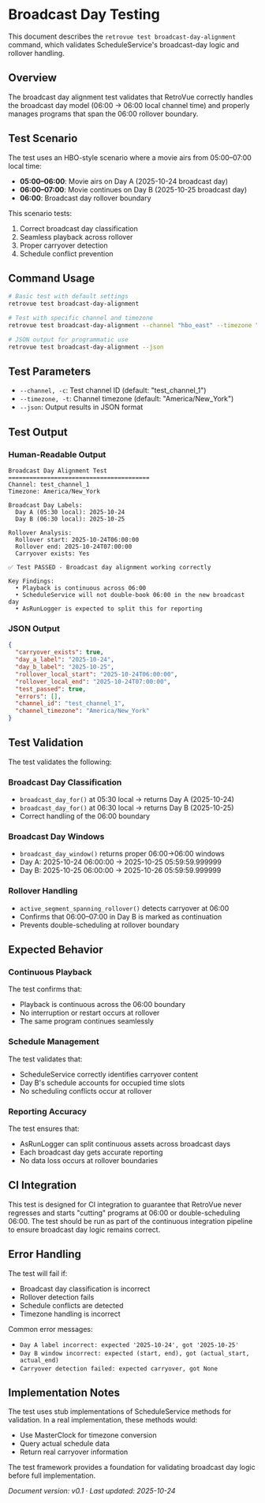 # Broadcast Day Testing

This document describes the `retrovue test broadcast-day-alignment` command, which validates ScheduleService's broadcast-day logic and rollover handling.

## Overview

The broadcast day alignment test validates that RetroVue correctly handles the broadcast day model (06:00 → 06:00 local channel time) and properly manages programs that span the 06:00 rollover boundary.

## Test Scenario

The test uses an HBO-style scenario where a movie airs from 05:00–07:00 local time:

- **05:00–06:00**: Movie airs on Day A (2025-10-24 broadcast day)
- **06:00–07:00**: Movie continues on Day B (2025-10-25 broadcast day)
- **06:00**: Broadcast day rollover boundary

This scenario tests:

1. Correct broadcast day classification
2. Seamless playback across rollover
3. Proper carryover detection
4. Schedule conflict prevention

## Command Usage

```bash
# Basic test with default settings
retrovue test broadcast-day-alignment

# Test with specific channel and timezone
retrovue test broadcast-day-alignment --channel "hbo_east" --timezone "America/New_York"

# JSON output for programmatic use
retrovue test broadcast-day-alignment --json
```

## Test Parameters

- `--channel, -c`: Test channel ID (default: "test_channel_1")
- `--timezone, -t`: Channel timezone (default: "America/New_York")
- `--json`: Output results in JSON format

## Test Output

### Human-Readable Output

```
Broadcast Day Alignment Test
========================================
Channel: test_channel_1
Timezone: America/New_York

Broadcast Day Labels:
  Day A (05:30 local): 2025-10-24
  Day B (06:30 local): 2025-10-25

Rollover Analysis:
  Rollover start: 2025-10-24T06:00:00
  Rollover end: 2025-10-24T07:00:00
  Carryover exists: Yes

✅ Test PASSED - Broadcast day alignment working correctly

Key Findings:
  • Playback is continuous across 06:00
  • ScheduleService will not double-book 06:00 in the new broadcast day
  • AsRunLogger is expected to split this for reporting
```

### JSON Output

```json
{
  "carryover_exists": true,
  "day_a_label": "2025-10-24",
  "day_b_label": "2025-10-25",
  "rollover_local_start": "2025-10-24T06:00:00",
  "rollover_local_end": "2025-10-24T07:00:00",
  "test_passed": true,
  "errors": [],
  "channel_id": "test_channel_1",
  "channel_timezone": "America/New_York"
}
```

## Test Validation

The test validates the following:

### Broadcast Day Classification

- `broadcast_day_for()` at 05:30 local → returns Day A (2025-10-24)
- `broadcast_day_for()` at 06:30 local → returns Day B (2025-10-25)
- Correct handling of the 06:00 boundary

### Broadcast Day Windows

- `broadcast_day_window()` returns proper 06:00→06:00 windows
- Day A: 2025-10-24 06:00:00 → 2025-10-25 05:59:59.999999
- Day B: 2025-10-25 06:00:00 → 2025-10-26 05:59:59.999999

### Rollover Handling

- `active_segment_spanning_rollover()` detects carryover at 06:00
- Confirms that 06:00–07:00 in Day B is marked as continuation
- Prevents double-scheduling at rollover boundary

## Expected Behavior

### Continuous Playback

The test confirms that:

- Playback is continuous across the 06:00 boundary
- No interruption or restart occurs at rollover
- The same program continues seamlessly

### Schedule Management

The test validates that:

- ScheduleService correctly identifies carryover content
- Day B's schedule accounts for occupied time slots
- No scheduling conflicts occur at rollover

### Reporting Accuracy

The test ensures that:

- AsRunLogger can split continuous assets across broadcast days
- Each broadcast day gets accurate reporting
- No data loss occurs at rollover boundaries

## CI Integration

This test is designed for CI integration to guarantee that RetroVue never regresses and starts "cutting" programs at 06:00 or double-scheduling 06:00. The test should be run as part of the continuous integration pipeline to ensure broadcast day logic remains correct.

## Error Handling

The test will fail if:

- Broadcast day classification is incorrect
- Rollover detection fails
- Schedule conflicts are detected
- Timezone handling is incorrect

Common error messages:

- `Day A label incorrect: expected '2025-10-24', got '2025-10-25'`
- `Day B window incorrect: expected (start, end), got (actual_start, actual_end)`
- `Carryover detection failed: expected carryover, got None`

## Implementation Notes

The test uses stub implementations of ScheduleService methods for validation. In a real implementation, these methods would:

- Use MasterClock for timezone conversion
- Query actual schedule data
- Return real carryover information

The test framework provides a foundation for validating broadcast day logic before full implementation.

_Document version: v0.1 · Last updated: 2025-10-24_
